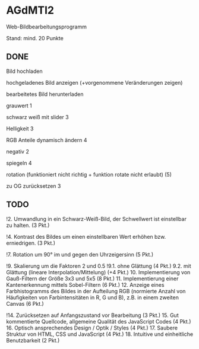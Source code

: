 # AGdMTI2
Web-Bildbearbeitungsprogramm 

Stand: mind. 20 Punkte

DONE
---------------
Bild hochladen

hochgeladenes Bild anzeigen (+vorgenommene Veränderungen zeigen)

bearbeitetes Bild herunterladen

grauwert 1

schwarz weiß mit slider 3

Helligkeit 3

RGB Anteile dynamisch ändern 4

negativ 2

spiegeln 4

rotation (funktioniert nicht richtig + funktion rotate nicht erlaubt) (5)

zu OG zurücksetzen 3


TODO
-----------------

!2. Umwandlung in ein Schwarz-Weiß-Bild, der Schwellwert ist einstellbar zu halten. (3 Pkt.)

!4. Kontrast des Bildes um einen einstellbaren Wert erhöhen bzw. erniedrigen. (3 Pkt.)


!7. Rotation um 90° im und gegen den Uhrzeigersinn (5 Pkt.)

!9. Skalierung um die Faktoren 2 und 0.5
!9.1. ohne Glättung (4 Pkt.)
9.2. mit Glättung (lineare Interpolation/Mittelung) (+4 Pkt.)
10. Implementierung von Gauß-Filtern der Größe 3x3 und 5x5 (8 Pkt.)
11. Implementierung einer Kantenerkennung mittels Sobel-Filtern (6 Pkt.)
12. Anzeige eines Farbhistogramms des Bildes in der Aufteilung RGB (normierte Anzahl von 
Häufigkeiten von Farbintensitäten in R, G und B), z.B. in einem zweiten Canvas (6 Pkt.)

!14. Zurücksetzen auf Anfangszustand vor Bearbeitung (3 Pkt.)
15. Gut kommentierte Quellcode, allgemeine Qualität des JavaScript Codes (4 Pkt.)
16. Optisch ansprechendes Design / Optik / Styles (4 Pkt.)
17. Saubere Struktur von HTML, CSS und JavaScript (4 Pkt.)
18. Intuitive und einheitliche Benutzbarkeit (2 Pkt.)
